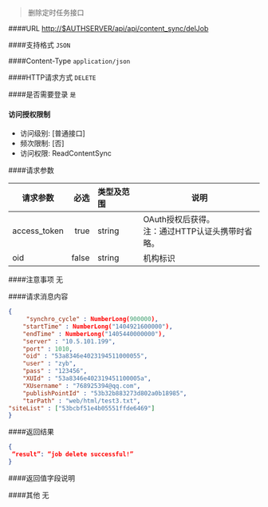 
> 删除定时任务接口

####URL
<http://$AUTHSERVER/api/api/content_sync/delJob>

####支持格式
`JSON`

####Content-Type
`application/json`

####HTTP请求方式
`DELETE`

####是否需要登录
`是`

#### 访问授权限制
* 访问级别: [普通接口]
* 频次限制: [否]
* 访问权限: ReadContentSync


####请求参数

| 请求参数      |    必选 | 类型及范围  | 说明                                |
| ------------- | -------:| :---------- | ----------------------------------- |
| access_token  | true    | string      | OAuth授权后获得。</br>注：通过HTTP认证头携带时省略。 |
| oid           | false   | string      | 机构标识 |

####注意事项
无

####请求消息内容
``` JSON
{
     "synchro_cycle" : NumberLong(900000),
    "startTime" : NumberLong("1404921600000"),
    "endTime" : NumberLong("1405440000000"),
    "server" : "10.5.101.199",
    "port" : 1010,
    "oid" : "53a8346e4023194511000055",
    "user" : "zyb",
    "pass" : "123456",
    "XUId" : "53a8346e402319451100005a",
    "XUsername" : "768925394@qq.com",
    "publishPointId" : "53b32b883273d802a0b18985",
    "tarPath" : "web/html/test3.txt",
"siteList" : ["53bcbf51e4b05551ffde6469"]
}

```

####返回结果
``` JSON
{
 “result”: “job delete successful!”
}
```
####返回值字段说明

####其他
无
